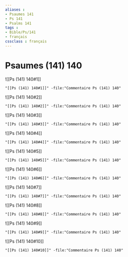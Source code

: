 ```yaml
---
aliases : 
- Psaumes 141
- Ps 141
- Psalms 141
tags : 
- Bible/Ps/141
- français
cssclass : français
---
```


# Psaumes (141) 140

![[Ps (141) 140#1]]

```query
"[[Ps (141) 140#1]]" -file:"Commentaire Ps (141) 140"
```

![[Ps (141) 140#2]]

```query
"[[Ps (141) 140#2]]" -file:"Commentaire Ps (141) 140"
```

![[Ps (141) 140#3]]

```query
"[[Ps (141) 140#3]]" -file:"Commentaire Ps (141) 140"
```

![[Ps (141) 140#4]]

```query
"[[Ps (141) 140#4]]" -file:"Commentaire Ps (141) 140"
```

![[Ps (141) 140#5]]

```query
"[[Ps (141) 140#5]]" -file:"Commentaire Ps (141) 140"
```

![[Ps (141) 140#6]]

```query
"[[Ps (141) 140#6]]" -file:"Commentaire Ps (141) 140"
```

![[Ps (141) 140#7]]

```query
"[[Ps (141) 140#7]]" -file:"Commentaire Ps (141) 140"
```

![[Ps (141) 140#8]]

```query
"[[Ps (141) 140#8]]" -file:"Commentaire Ps (141) 140"
```

![[Ps (141) 140#9]]

```query
"[[Ps (141) 140#9]]" -file:"Commentaire Ps (141) 140"
```

![[Ps (141) 140#10]]

```query
"[[Ps (141) 140#10]]" -file:"Commentaire Ps (141) 140"
```

